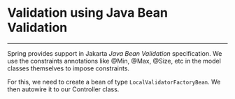 # Validation using Java Bean Validation
---

Spring provides support in Jakarta _Java Bean Validation_ specification.
We use the constraints annotations like @Min, @Max, @Size, etc in the model classes themselves to impose constraints.

For this, we need to create a bean of type `LocalValidatorFactoryBean`. We then autowire it to our Controller class.
